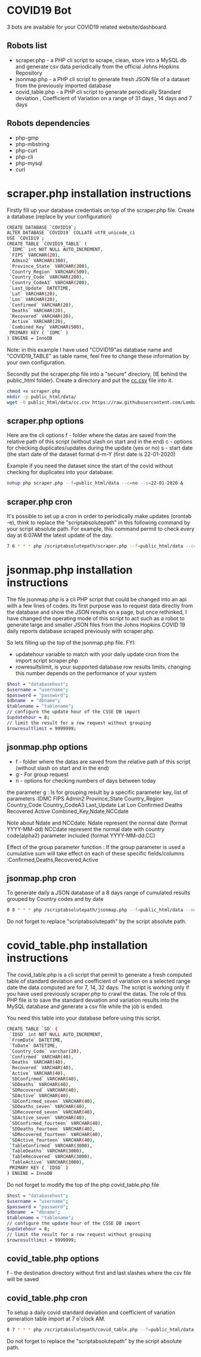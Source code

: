 # COVID19 Bot
3 bots are available for your COVID19 related website/dashboard. 

## Robots list
* scraper.php - a PHP cli script to scrape, clean, store into a MySQL db and generate csv data periodically from the official Johns Hopkins Repository
* jsonmap.php - a PHP cli script to generate fresh JSON file of a dataset from the previously imported database
* covid_table.php  - a PHP cli script to generate periodically Standard deviation , Coefficient of Variation on a range of 31 days , 14 days and 7 days

## Robots dependencies
* php-gmp
* php-mbstring
* php-curl
* php-cli
* php-mysql
* curl

# scraper.php installation instructions
Firstly fill up your database credentials on top of the scraper.php file.
Create a database (replace by your configuration)

```sh
CREATE DATABASE `COVID19`;
ALTER DATABASE `COVID19` COLLATE utf8_unicode_ci
USE `COVID19`;
CREATE TABLE `COVID19_TABLE` (
 `IDMC` int NOT NULL AUTO_INCREMENT,
 `FIPS` VARCHAR(20),
 `Admin2` VARCHAR(300),
 `Province_State` VARCHAR(300),
 `Country_Region` VARCHAR(500),
 `Country_Code` VARCHAR(200),
 `Country_CodeA3` VARCHAR(200),
 `Last_Update` DATETIME,
 `Lat` VARCHAR(20),
 `Lon` VARCHAR(20),
 `Confirmed` VARCHAR(20),
 `Deaths` VARCHAR(20),
 `Recovered` VARCHAR(20),
 `Active` VARCHAR(20),
 `Combined_Key` VARCHAR(500),
 PRIMARY KEY ( `IDMC` )
) ENGINE = InnoDB
```
Note: in this example I have used "COVID19"as database name and "COVID19_TABLE" as table name, feel free to change these information by your own configuration.

Secondly put the scraper.php file into a "secure" directory, (IE behind the public_html folder). Create a directory and put the [cc.csv] file into it.
```sh
chmod +x scraper.php
mkdir -p public_html/data/
wget -O public_html/data/cc.csv https://raw.githubusercontent.com/Lombard-Web-Services/covid19/master/bot/cc.csv
```

## scraper.php options
Here are the cli options 
f - folder where the datas are saved from the relative path of this script (without slash on start and in the end)
c - options for checking duplicates/updates during the update (yes or no)
s - start date (the start date of the dataset format d-m-Y  (first date is 22-01-2020)

Example if you need the dataset since the start of the covid without checking for duplicates into your database: 
```sh
nohup php scraper.php --f=public_html/data --c=no --s=22-01-2020 &
```

## scraper.php cron
It's possible to set up a cron in order to periodically make updates (crontab -e), think to replace the "scriptabsolutepath" in this following command by your script absolute path. For example, this command permit to check every day at 6:07AM the latest update of the day.

```sh
7 6 * * * php /scriptabsolutepath/scraper.php --f=public_html/data --c=yes  >> /scriptabsolutepath/scraper.log
```
# jsonmap.php installation instructions
The file jsonmap.php is a cli PHP script that could be changed into an api with a few lines of codes. Its first purpose was to request data directly from the database and show the JSON results on a page, but once rethinked, I have changed the operating mode of this script to act such as a robot to generate large and smaller JSON files from the Johns Hopkins COVID 19 daily reports database scraped previously with scraper.php. 

So lets filling up the top of the jsonmap.php file.
FYI:
* updatehour variable to match with your daily update cron from the import script scraper.php
* rowresultslimit, is your supported database row results limits, changing this number depends on the performance of your system
```sh
$host = "databasehost";
$username = "username";
$password = "password";
$dbname  = "dbname"; 
$tablename = "tablename";
// configure the update hour of the CSSE DB import
$updatehour = 8;
// limit the result for a row request without grouping
$rowresultlimit = 9999999;
```

## jsonmap.php options

* f - folder where the datas are saved from the relative path of this script (without slash on start and in the end)
* g - For group request 
* n - options for checking numbers of days between today

the parameter g : Is for grouping result by a specific parameter key, list of parameters :IDMC FIPS Admin2 Province_State Country_Region Country_Code Country_CodeA3 Last_Update Lat Lon Confirmed Deaths Recovered Active Combined_Key,Ndate,NCCdate

Note about Ndate and NCCdate:
Ndate represent the normal date (format YYYY-MM-dd)
NCCdate represent the normal date with country code(alpha2) parameter included (format YYYY-MM-dd.CC)

Effect of the group parameter function :
If the group parameter is used a cumulative sum will take effect on each of these specific fields/columns :Confirmed,Deaths,Recovered,Active 

## jsonmap.php cron
To generate daily a JSON database of a 8 days range of cumulated results grouped by Country codes and by date
```sh
0 8 * * * php /scriptabsolutepath/jsonmap.php --f=public_html/data --n=8 --g=NCCdate >> /scriptabsolutepath/jsonmap.log
```
Do not forget to replace "scriptabsolutepath" by the script absolute path.
# covid_table.php installation instructions
The covid_table.php is a cli script that permit to generate a fresh computed table of standard deviation and coefficient of variation on a selected range date the data computed are for 7, 14, 32 days. The script is working only if you have used previously scraper.php to crawl the datas.
The role of this PHP file is to save the standard deviation and variation results into the MySQL database and generate a csv file while the job is ended.

You need this table into your database before using this script.
```sh
CREATE TABLE `SD` (
 `IDSD` int NOT NULL AUTO_INCREMENT,
 `FromDate` DATETIME,
 `ToDate` DATETIME,
 `Country_Code` varchar(20),
 `Confirmed` VARCHAR(40),
 `Deaths` VARCHAR(40),
 `Recovered` VARCHAR(40),
 `Active` VARCHAR(40),
 `SDConfirmed` VARCHAR(40),
 `SDDeaths` VARCHAR(40),
 `SDRecovered` VARCHAR(40),
 `SDActive` VARCHAR(40),
 `SDConfirmed_seven` VARCHAR(40),
 `SDDeaths_seven` VARCHAR(40),
 `SDRecovered_seven` VARCHAR(40),
 `SDActive_seven` VARCHAR(40),
 `SDConfirmed_fourteen` VARCHAR(40),
 `SDDeaths_fourteen` VARCHAR(40),
 `SDRecovered_fourteen` VARCHAR(40),
 `SDActive_fourteen` VARCHAR(40),
 `TableConfirmed` VARCHAR(3000),
 `TableDeaths` VARCHAR(3000),
 `TableRecovered` VARCHAR(3000),
 `TableActive` VARCHAR(3000),
 PRIMARY KEY ( `IDSD` )
) ENGINE = InnoDB
```
Do not forget to modify the top of the php covid_table.php file 
```sh
$host = "databasehost";
$username = "username";
$password = "password";
$dbname  = "dbname"; 
$tablename = "tablename";
// configure the update hour of the CSSE DB import
$updatehour = 8;
// limit the result for a row request without grouping
$rowresultlimit = 9999999;
```
## covid_table.php options
f - the destination directory without first and last slashes where the csv file will be saved

## covid_table.php cron
To setup a daily covid standard deviation and coefficient of variation generation table import at 7 o'clock AM.
```sh
0 7 * * * php /scriptabsolutepath/covid_table.php --f=public_html/data  >> /scriptabsolutepath/covid_table.log
```
Do not forget to replace the "scriptabsolutepath" by the script absolute path.

[comment]: #
   [cc.csv]: <https://raw.githubusercontent.com/Lombard-Web-Services/covid19/master/bot/cc.csv>

